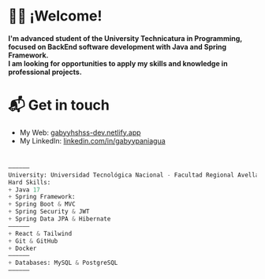 <div>
  <h1>👋🏻 ¡Welcome!</h1>
  <h4>I'm advanced student of the University Technicatura in Programming, focused on BackEnd software development with Java and Spring Framework.</br> 
I am looking for opportunities to apply my skills and knowledge in professional projects.</h4>
</div>


# 📬 Get in touch
- My Web: [gabyyhshss-dev.netlify.app](https://gabyyhshss-dev.netlify.app/)
- My LinkedIn: [linkedin.com/in/gabyypaniagua](https://www.linkedin.com/in/gabyypaniagua)

#
```python
——————
University: Universidad Tecnológica Nacional - Facultad Regional Avellaneda
Hard Skills:
+ Java 17
+ Spring Framework: 
+ Spring Boot & MVC
+ Spring Security & JWT
+ Spring Data JPA & Hibernate
——————
+ React & Tailwind
+ Git & GitHub
+ Docker
——————
+ Databases: MySQL & PostgreSQL
——————
```
<!--
**GabyyHshss/GabyyHshss** is a ✨ _special_ ✨ repository because its `README.md` (this file) appears on your GitHub profile.

Here are some ideas to get you started:

- 🔭 I’m currently working on ...
- 🌱 I’m currently learning ...
- 👯 I’m looking to collaborate on ...
- 🤔 I’m looking for help with ...
- 💬 Ask me about ...
- 📫 How to reach me: ...
- 😄 Pronouns: ...
- ⚡ Fun fact: ...
-->
